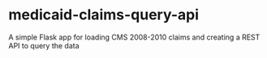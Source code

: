# medicaid-claims-query-api
A simple Flask app for loading CMS 2008-2010 claims and creating a REST API to query the data
